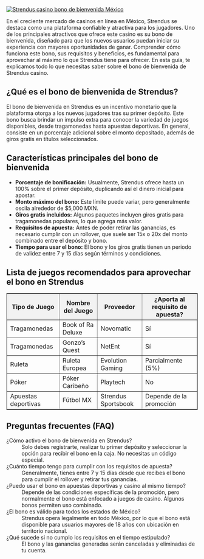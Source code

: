[![Strendus casino bono de bienvenida México](https://123-caf.pages.dev/gitsignup.png)](https://vrmoo.ru/Bt82HjjY)

<div>   <p>En el creciente mercado de casinos en línea en México, Strendus se destaca como una plataforma confiable y atractiva para los jugadores. Uno de los principales atractivos que ofrece este casino es su bono de bienvenida, diseñado para que los nuevos usuarios puedan iniciar su experiencia con mayores oportunidades de ganar. Comprender cómo funciona este bono, sus requisitos y beneficios, es fundamental para aprovechar al máximo lo que Strendus tiene para ofrecer. En esta guía, te explicamos todo lo que necesitas saber sobre el bono de bienvenida de Strendus casino.</p>    <h2>¿Qué es el bono de bienvenida de Strendus?</h2>   <p>El bono de bienvenida en Strendus es un incentivo monetario que la plataforma otorga a los nuevos jugadores tras su primer depósito. Este bono busca brindar un impulso extra para conocer la variedad de juegos disponibles, desde tragamonedas hasta apuestas deportivas. En general, consiste en un porcentaje adicional sobre el monto depositado, además de giros gratis en títulos seleccionados.</p>    <h2>Características principales del bono de bienvenida</h2>   <ul>     <li><strong>Porcentaje de bonificación:</strong> Usualmente, Strendus ofrece hasta un 100% sobre el primer depósito, duplicando así el dinero inicial para apostar.</li>     <li><strong>Monto máximo del bono:</strong> Este límite puede variar, pero generalmente oscila alrededor de $5,000 MXN.</li>     <li><strong>Giros gratis incluidos:</strong> Algunos paquetes incluyen giros gratis para tragamonedas populares, lo que agrega más valor.</li>     <li><strong>Requisitos de apuesta:</strong> Antes de poder retirar las ganancias, es necesario cumplir con un rollover, que suele ser 15x o 20x del monto combinado entre el depósito y bono.</li>     <li><strong>Tiempo para usar el bono:</strong> El bono y los giros gratis tienen un periodo de validez entre 7 y 15 días según términos y condiciones.</li>   </ul>    <h2>Lista de juegos recomendados para aprovechar el bono en Strendus</h2>   <table border="1" cellpadding="8" cellspacing="0" style="border-collapse: collapse; width: 100%;">     <thead style="background-color: #f2f2f2;">       <tr>         <th>Tipo de Juego</th>         <th>Nombre del Juego</th>         <th>Proveedor</th>         <th>¿Aporta al requisito de apuesta?</th>       </tr>     </thead>     <tbody>       <tr>         <td>Tragamonedas</td>         <td>Book of Ra Deluxe</td>         <td>Novomatic</td>         <td>Sí</td>       </tr>       <tr>         <td>Tragamonedas</td>         <td>Gonzo’s Quest</td>         <td>NetEnt</td>         <td>Sí</td>       </tr>       <tr>         <td>Ruleta</td>         <td>Ruleta Europea</td>         <td>Evolution Gaming</td>         <td>Parcialmente (5%)</td>       </tr>       <tr>         <td>Póker</td>         <td>Póker Caribeño</td>         <td>Playtech</td>         <td>No</td>       </tr>       <tr>         <td>Apuestas deportivas</td>         <td>Fútbol MX</td>         <td>Strendus Sportsbook</td>         <td>Depende de la promoción</td>       </tr>     </tbody>   </table>    <h2>Preguntas frecuentes (FAQ)</h2>   <dl>     <dt>¿Cómo activo el bono de bienvenida en Strendus?</dt>     <dd>Solo debes registrarte, realizar tu primer depósito y seleccionar la opción para recibir el bono en la caja. No necesitas un código especial.</dd>     <dt>¿Cuánto tiempo tengo para cumplir con los requisitos de apuesta?</dt>     <dd>Generalmente, tienes entre 7 y 15 días desde que recibes el bono para cumplir el rollover y retirar tus ganancias.</dd>     <dt>¿Puedo usar el bono en apuestas deportivas y casino al mismo tiempo?</dt>     <dd>Depende de las condiciones específicas de la promoción, pero normalmente el bono está enfocado a juegos de casino. Algunos bonos permiten uso combinado.</dd>     <dt>¿El bono es válido para todos los estados de México?</dt>     <dd>Strendus opera legalmente en todo México, por lo que el bono está disponible para usuarios mayores de 18 años con ubicación en territorio nacional.</dd>     <dt>¿Qué sucede si no cumplo los requisitos en el tiempo estipulado?</dt>     <dd>El bono y las ganancias generadas serán canceladas y eliminadas de tu cuenta.</dd>   </dl>   </div>
